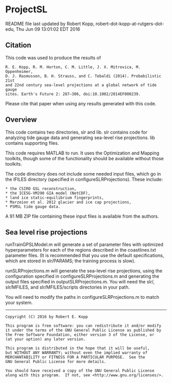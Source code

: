 # ProjectSL

README file last updated by Robert Kopp, robert-dot-kopp-at-rutgers-dot-edu, Thu Jun 09 13:01:02 EDT 2016

## Citation

This code was used to produce the results of

	R. E. Kopp, R. M. Horton, C. M. Little, J. X. Mitrovica, M. Oppenheimer,
	D. J. Rasmussen, B. H. Strauss, and C. Tebaldi (2014). Probabilistic 21st
	and 22nd century sea-level projections at a global network of tide	gauge
	sites. Earth's Future 2: 287–306, doi:10.1002/2014EF000239. 

Please cite that paper when using any results generated with this code.

## Overview

This code contains two directories, slr and lib. slr contains code for analyzing tide
gauge data and generating sea-level rise projections. lib contains supporting files.

This code requires MATLAB to run. It uses the Optimization and Mapping toolkits, though
some of the functionality should be available without those toolkits.

The code directory does not include some needed input files, which go in the IFILES directory
(specified in configureSLRProjections). These include:

	* the CSIRO GSL reconstruction,
	* the ICE5G-VM290 GIA model (NetCDF),
	* land ice static-equilibrium fingerprints,
	* Marzeion et al. 2012 glacier and ice cap projections,
	* PSMSL tide gauge data.

A 91 MB ZIP file containing these input files is available from the authors. 

## Sea level rise projections

runTrainGPSLModel.m will generate a set of parameter files with optimized hyperparameters
for each of the regions described in the coastlines.txt parameter files. (It is
recommended that you use the default specifications, which are stored in slr/PARAMS; the
training process is slow).

runSLRProjections.m will generate the sea-level rise projections, using the configuration
specified in configureSLRProjections.m and generating the output files specified in
outputSLRProjections.m. You will need the slr/, slr/MFILES, and slr/MFILES/scripts directories
in your path.

You will need to modify the paths in configureSLRProjections.m to match your system.

----

    Copyright (C) 2016 by Robert E. Kopp

    This program is free software: you can redistribute it and/or modify
    it under the terms of the GNU General Public License as published by
    the Free Software Foundation, either version 3 of the License, or
    (at your option) any later version.

    This program is distributed in the hope that it will be useful,
    but WITHOUT ANY WARRANTY; without even the implied warranty of
    MERCHANTABILITY or FITNESS FOR A PARTICULAR PURPOSE.  See the
    GNU General Public License for more details.

    You should have received a copy of the GNU General Public License
    along with this program.  If not, see <http://www.gnu.org/licenses/>.
